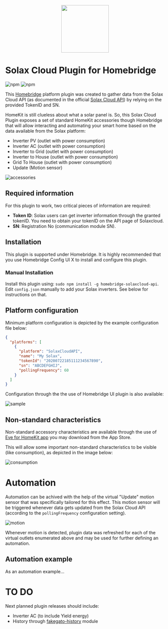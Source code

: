 
<p align="center">

<img src="https://github.com/homebridge/branding/raw/master/logos/homebridge-wordmark-logo-vertical.png" width="150">

</p>


# Solax Cloud Plugin for Homebridge

![npm](https://badgen.net/npm/v/homebridge-solaxcloud-api) ![npm](https://badgen.net/npm/dt/homebridge-solaxcloud-api)


This [Homebridge](https://homebridge.io/) platform plugin was created to gather data from the Solax Cloud API (as documented in the official [Solax Cloud API](https://www.eu.solaxcloud.com/phoebus/resource/files/userGuide/Solax_API_for_End-user_V1.0.pdf)) by relying on the provided TokenID and SN.

HomeKit is still clueless about what a solar panel is. So, this Solax Cloud Plugin exposes a set of standard HomeKit accessories though Homebridge that will allow interacting and automating your smart home based on the data available from the Solax platform:

- Inverter PV (outlet with power consumption)
- Inverter AC (outlet with power consumption)
- Inverter to Grid (outlet with power consumption)
- Inverter to House (outlet with power consumption)
- Grid To House (outlet with power consumption)
- Update (Motion sensor)

![accessories](images/plugin-accessories-home.png)
 
## Required information

For this plugin to work, two critical pieces of information are required: 

- **Token ID**: Solax users can get inverter information through the granted tokenID. You need to obtain your tokenID on the API page of Solaxcloud.
- **SN**: Registration No (communication module SN).

## Installation

This plugin is supported under Homebridge. It is highly recommended that you use Homebridge Config UI X to install and configure this plugin.

### Manual Installation

Install this plugin using: `sudo npm install -g homebridge-solaxcloud-api`.
Edit `config.json` manually to add your Solax inverters. See below for instructions on that.

## Platform configuration

Minimum platform configuration is depicted by the example configuration file below:

```json
{
  "platforms": [
    {
      "platform": "SolaxCloudAPI",
      "name": "My Solax",
      "tokenId": "20200722185111234567890",
      "sn": "ABCDEFGHIJ",
      "pollingFrequency": 60
    }
  ]
}
```
Configuration through the the use of Homebridge UI plugin is also available:

![sample](images/homebridge-ui.png)

## Non-standard characteristics

Non-standard accessory characteristics are available through the use of [Eve for HomeKit app](https://apps.apple.com/us/app/eve-for-homekit/id917695792) you may download from the App Store.

This will allow some important non-standard characteristics to be visible (like consumption), as depicted in the image below:

![consumption](images/plugin-outlet-consumption.png)

# Automation

Automation can be achived with the help of the virtual "Update" motion sensor that was specifically tailored for this effect. This motion sensor will be triggered whenever data gets updated from the Solax Cloud API (according to the `pollingFrequency` configuration setting). 

![motion](images/plugin-accessories-eve.png)

Whenever motion is detected, plugin data was refreshed for each of the virtual outlets enumerated above and may be used for further defining an automation.

## Automation example

As an automation example...

# TO DO

Next planned plugin releases should include:

- Inverter AC (to include Yield energy)
- History through [fakegato-history](https://github.com/simont77/fakegato-history) module
